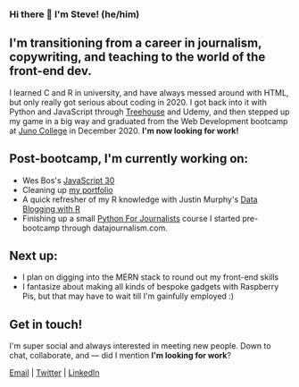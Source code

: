 ### Hi there 👋 I'm Steve! (he/him)

## I'm transitioning from a career in journalism, copywriting, and teaching to the world of the front-end dev.  
I learned C and R in university, and have always messed around with HTML, but only really got serious about coding in 2020. I got back into it with Python and JavaScript through [Treehouse](https://teamtreehouse.com/) and Udemy, and then stepped up my game in a big way and graduated from the Web Development bootcamp at [Juno College](https://junocollege.com/) in December 2020. **I'm now looking for work!**

## Post-bootcamp, I'm currently working on:
- Wes Bos's [JavaScript 30](https://javascript30.com/)
- Cleaning up [my portfolio](https://stevecodes.com/)
- A quick refresher of my R knowledge with Justin Murphy's [Data Blogging with R](https://jmrphy.ck.page/data-blogging-mini-course)
- Finishing up a small [Python For Journalists](https://datajournalism.com/watch/python-for-journalists/) course I started pre-bootcamp through datajournalism.com.

## Next up:
- I plan on digging into the MERN stack to round out my front-end skills
- I fantasize about making all kinds of bespoke gadgets with Raspberry Pis, but that may have to wait till I'm gainfully employed :)

## Get in touch!
I'm super social and always interested in meeting new people. Down to chat, collaborate, and — did I mention **I'm looking for work**?  
  
[Email](stevekwthomas@gmail.com)  |  [Twitter](https://twitter.com/skwthomas)  |  [LinkedIn](https://www.linkedin.com/in/stephen-thomas-b5915344/)

<!--
**stevekwt/stevekwt** is a ✨ _special_ ✨ repository because its `README.md` (this file) appears on your GitHub profile.

Here are some ideas to get you started:

- 🔭 I’m currently working on ...
- 🌱 I’m currently learning ...
- 👯 I’m looking to collaborate on ...
- 🤔 I’m looking for help with ...
- 💬 Ask me about ...
- 📫 How to reach me: ...
- 😄 Pronouns: ...
- ⚡ Fun fact: ...
-->

